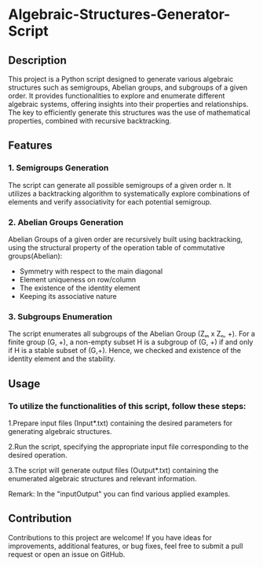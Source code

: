# Algebraic-Structures-Generator-Script

## Description

This project is a Python script designed to generate various algebraic structures such as semigroups, Abelian groups, and subgroups of a given order. It provides functionalities to explore and enumerate different algebraic systems, offering insights into their properties and relationships. The key to efficiently generate this structures was the use of mathematical properties, combined with recursive backtracking.

## Features

### 1. Semigroups Generation

The script can generate all possible semigroups of a given order n. It utilizes a backtracking algorithm to systematically explore combinations of elements and verify associativity for each potential semigroup.

### 2. Abelian Groups Generation

Abelian Groups of a given order are recursively built using backtracking, using the structural property of the operation table of commutative groups(Abelian): 
- Symmetry with respect to the main diagonal
- Element uniqueness on row/column
- The existence of the identity element
- Keeping its associative nature

### 3. Subgroups Enumeration

The script enumerates all subgroups of the Abelian Group (Zₘ x Zₙ, +). For a finite group (G, +), a non-empty subset H is a subgroup of (G, +) if and only if H is a stable subset of (G,+). Hence, we checked and existence of the identity element and the stability.

## Usage

### To utilize the functionalities of this script, follow these steps:

1.Prepare input files (Input*.txt) containing the desired parameters for generating algebraic structures.

2.Run the script, specifying the appropriate input file corresponding to the desired operation.

3.The script will generate output files (Output*.txt) containing the enumerated algebraic structures and relevant information.

Remark: In the "inputOutput" you can find various applied examples.

## Contribution

Contributions to this project are welcome! If you have ideas for improvements, additional features, or bug fixes, feel free to submit a pull request or open an issue on GitHub.
